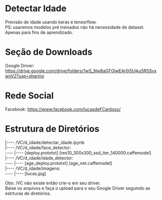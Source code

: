 # Detectar Idade
Previsão de idade usando keras e tensorflow.
<br>PS: usaremos modelos pré treinados não há necessidade de dataset.
<br>Apenas para fins de aprendizado.

# Seção de Downloads
Google Driver: https://drive.google.com/drive/folders/1wS_Nw8aGFGlwEAr0i5Ujku5R5SvxwnV2?usp=sharing

# Rede Social
Facebook: https://www.facebook.com/lucasdeFCardoso/

# Estrutura de Diretórios
|---- /VC/d_idade/detectar_idade.ipynb
<br>
|---- /VC/d_idade/face_detector:
<br>---- |---- [deploy.prototxt]  [res10_300x300_ssd_iter_140000.caffemodel]
<br>
|---- /VC/d_idade/idade_detector:
<br>---- |---- [age_deploy.prototxt]  [age_net.caffemodel]
<br>
|---- /VC/d_idade/imagens:
<br>---- |---- [lucas.jpg]

Obs: /VC  não existe então crie-o em seu driver.
<br>Baixe os arquivos e faça o upload para o seu Google Driver seguindo as estrturas de diretórios.
